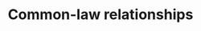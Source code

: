---
title: Common-law relationships
longTitle: 'Common-law relationships'
tags:
- gccommon
usedFor:
- "[[Common-law unions]]"
---